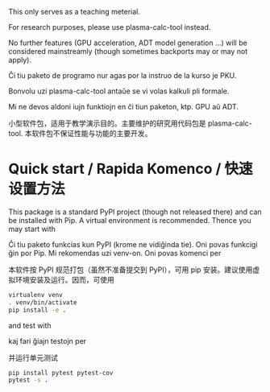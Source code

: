 This only serves as a teaching meterial.

For research purposes, please use plasma-calc-tool instead.

No further features (GPU acceleration, ADT model generation ...) will be considered mainstreamly (though sometimes backports may or may not apply).


Ĉi tiu paketo de programo nur agas por la instruo de la kurso je PKU.

Bonvolu uzi plasma-calc-tool antaŭe se vi volas kalkuli pli formale.

Mi ne devos aldoni iujn funktiojn en ĉi tiun paketon, ktp. GPU aŭ ADT.


小型软件包，适用于教学演示目的。主要维护的研究用代码包是 plasma-calc-tool. 本软件包不保证性能与功能的主要开发。


# Quick start / Rapida Komenco / 快速设置方法

This package is a standard PyPI project (though not released there) and can be installed with Pip. A virtual environment is recommended. Thence you may start with

Ĉi tiu paketo funkcias kun PyPI (krome ne vidiĝinda tie). Oni povas funkcigi ĝin por Pip. Mi rekomendas uzi venv-on. Oni povas komenci per

本软件按 PyPI 规范打包（虽然不准备提交到 PyPI），可用 pip 安装。建议使用虚拟环境安装及运行。因而，可使用

```bash
virtualenv venv
. venv/bin/activate
pip install -e .
```

and test with

kaj fari ĝiajn testojn per

并运行单元测试

```bash
pip install pytest pytest-cov
pytest -s .
```
